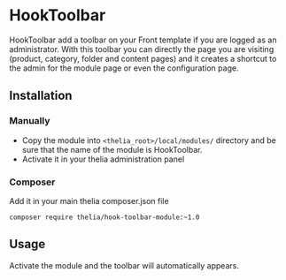 # HookToolbar

HookToolbar add a toolbar on your Front template if you are logged as an administrator. With this toolbar you can directly
the page you are visiting (product, category, folder and content pages) and it creates a shortcut to the admin for the
module page or even the configuration page.

## Installation

### Manually

* Copy the module into ```<thelia_root>/local/modules/``` directory and be sure that the name of the module is HookToolbar.
* Activate it in your thelia administration panel

### Composer

Add it in your main thelia composer.json file

```
composer require thelia/hook-toolbar-module:~1.0
```

## Usage

Activate the module and the toolbar will automatically appears.